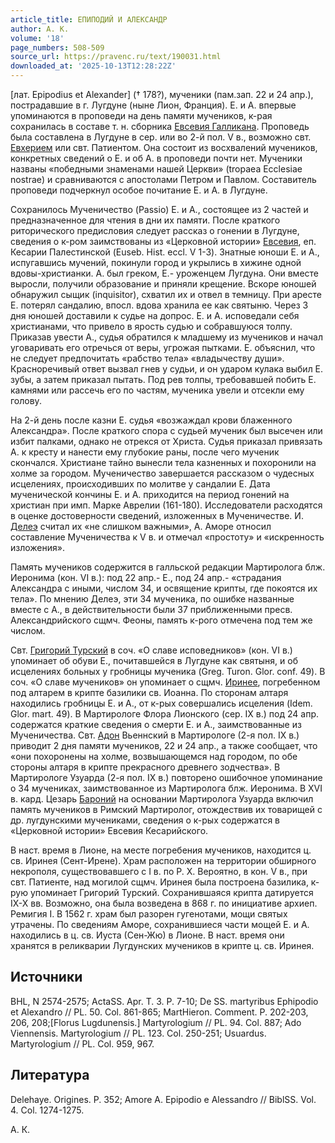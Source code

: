 ```yaml
---
article_title: ЕПИПОДИЙ И АЛЕКСАНДР
author: А. К.
volume: '18'
page_numbers: 508-509
source_url: https://pravenc.ru/text/190031.html
downloaded_at: '2025-10-13T12:28:22Z'
---
```


[лат. Epipodius et Alexander] († 178?), мученики (пам.зап. 22 и 24 апр.), пострадавшие в г. Лугдуне (ныне Лион, Франция). Е. и А. впервые упоминаются в проповеди на день памяти мучеников, к-рая сохранилась в составе т. н. сборника [Евсевия Галликана](<https://pravenc.ru/text/Евсевия Галликана.html>). Проповедь была составлена в Лугдуне в сер. или во 2-й пол. V в., возможно свт. [Евхерием](https://pravenc.ru/text/Евхерием.html) или свт. Патиентом. Она состоит из восхвалений мучеников, конкретных сведений о Е. и об А. в проповеди почти нет. Мученики названы «победными знаменами нашей Церкви» (tropaea Ecclesiae nostrae) и сравниваются с апостолами Петром и Павлом. Составитель проповеди подчеркнул особое почитание Е. и А. в Лугдуне.

Сохранилось Мученичество (Passio) Е. и А., состоящее из 2 частей и предназначенное для чтения в дни их памяти. После краткого риторического предисловия следует рассказ о гонении в Лугдуне, сведения о к-ром заимствованы из «Церковной истории» [Евсевия](https://pravenc.ru/text/Евсевий.html), еп. Кесарии Палестинской (Euseb. Hist. eccl. V 1-3). Знатные юноши Е. и А., испугавшись мучений, покинули город и укрылись в хижине одной вдовы-христианки. А. был греком, Е.- уроженцем Лугдуна. Они вместе выросли, получили образование и приняли крещение. Вскоре юношей обнаружил сыщик (inquisitor), схватил их и отвел в темницу. При аресте Е. потерял сандалию, впосл. вдова хранила ее как святыню. Через 3 дня юношей доставили к судье на допрос. Е. и А. исповедали себя христианами, что привело в ярость судью и собравшуюся толпу. Приказав увести А., судья обратился к младшему из мучеников и начал уговаривать его отречься от веры, угрожая пытками. Е. объяснил, что не следует предпочитать «рабство тела» «владычеству души». Красноречивый ответ вызвал гнев у судьи, и он ударом кулака выбил Е. зубы, а затем приказал пытать. Под рев толпы, требовавшей побить Е. камнями или рассечь его по частям, мученика увели и отсекли ему голову.

На 2-й день после казни Е. судья «возжаждал крови блаженного Александра». После краткого спора с судьей мученик был высечен или избит палками, однако не отрекся от Христа. Судья приказал привязать А. к кресту и нанести ему глубокие раны, после чего мученик скончался. Христиане тайно вынесли тела казненных и похоронили на холме за городом. Мученичество завершается рассказом о чудесных исцелениях, происходивших по молитве у сандалии Е. Дата мученической кончины Е. и А. приходится на период гонений на христиан при имп. Марке Аврелии (161-180). Исследователи расходятся в оценке достоверности сведений, изложенных в Мученичестве. И. [Делеэ](https://pravenc.ru/text/Делеэ.html) считал их «не слишком важными», А. Аморе относил составление Мученичества к V в. и отмечал «простоту» и «искренность изложения».

Память мучеников содержится в галльской редакции Мартиролога блж. Иеронима (кон. VI в.): под 22 апр.- Е., под 24 апр.- «страдания Александра с иными, числом 34, и освящение крипты, где покоятся их тела». По мнению Делеэ, эти 34 мученика, по ошибке названные вместе с А., в действительности были 37 приближенными пресв. Александрийского сщмч. Феоны, память к-рого отмечена под тем же числом.

Свт. [Григорий Турский](<https://pravenc.ru/text/Григорий Турский.html>) в соч. «О славе исповедников» (кон. VI в.) упоминает об обуви Е., почитавшейся в Лугдуне как святыня, и об исцелениях больных у гробницы мученика (Greg. Turon. Glor. conf. 49). В соч. «О славе мучеников» он упоминает о сщмч. [Иринее](https://pravenc.ru/text/Иринее.html), погребенном под алтарем в крипте базилики св. Иоанна. По сторонам алтаря находились гробницы Е. и А., от к-рых совершались исцеления (Idem. Glor. mart. 49). В Мартирологе Флора Лионского (сер. IX в.) под 24 апр. содержатся краткие сведения о смерти Е. и А., заимствованные из Мученичества. Свт. [Адон](https://pravenc.ru/text/Адон.html) Вьеннский в Мартирологе (2-я пол. IX в.) приводит 2 дня памяти мучеников, 22 и 24 апр., а также сообщает, что «они похоронены на холме, возвышающемся над городом, по обе стороны алтаря в крипте прекрасного древнего зодчества». В Мартирологе Узуарда (2-я пол. IX в.) повторено ошибочное упоминание о 34 мучениках, заимствованное из Мартиролога блж. Иеронима. В XVI в. кард. Цезарь [Бароний](https://pravenc.ru/text/БАРОНИЙ.html) на основании Мартиролога Узуарда включил память мучеников в Римский Мартиролог, отождествив их товарищей с др. лугдунскими мучениками, сведения о к-рых содержатся в «Церковной истории» Евсевия Кесарийского.

В наст. время в Лионе, на месте погребения мучеников, находится ц. св. Иринея (Сент-Ирене). Храм расположен на территории обширного некрополя, существовавшего с I в. по Р. Х. Вероятно, в кон. V в., при свт. Патиенте, над могилой сщмч. Иринея была построена базилика, к-рую упоминает Григорий Турский. Сохранившаяся крипта датируется IX-X вв. Возможно, она была возведена в 868 г. по инициативе архиеп. Ремигия I. В 1562 г. храм был разорен гугенотами, мощи святых утрачены. По сведениям Аморе, сохранившиеся части мощей Е. и А. находились в ц. св. Иуста (Сен-Жю) в Лионе. В наст. время они хранятся в реликварии Лугдунских мучеников в крипте ц. св. Иринея.

## Источники

BHL, N 2574-2575; ActaSS. Apr. T. 3. P. 7-10; De SS. martyribus Ephipodio et Alexandro // PL. 50. Col. 861-865; MartHieron. Comment. P. 202-203, 206, 208;[Florus Lugdunensis.] Martyrologium // PL. 94. Col. 887; Ado Viennensis. Martyrologium // PL. 123. Col. 250-251; Usuardus. Martyrologium // PL. Col. 959, 967.

## Литература

Delehaye. Origines. P. 352; Amore A. Epipodio e Alessandro // BiblSS. Vol. 4. Col. 1274-1275.

А. К.
